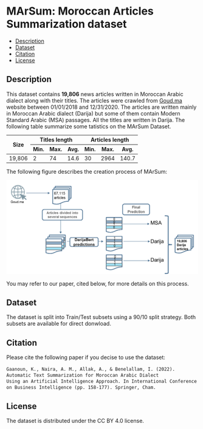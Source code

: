 # MArSum: Moroccan Articles Summarization dataset
- [Description](#description)
- [Dataset](#dataset)
- [Citation](#citation)
- [License](#license)

## Description

This dataset contains **19,806** news articles written in Moroccan Arabic dialect along with their titles. The articles were crawled from [Goud.ma](http://www.goud.ma) website between 01/01/2018 and 12/31/2020. 
The articles are written mainly in Moroccan Arabic dialect (Darija) but some of them contain Modern Standard Arabic (MSA) passages. All the titles are written in Darija. 
The following table summarize some tatistics on the MArSum Dataset.


<table class="tg">
<thead>
  <tr>
    <th class="tg-0pky" rowspan="2">Size</th>
    <th class="tg-0pky" colspan="3">Titles length</th>
    <th class="tg-0pky" colspan="3">Articles length</th>
  </tr>
  <tr>
    <th class="tg-lqy6">Min.</th>
    <th class="tg-lqy6">Max.</th>
    <th class="tg-lqy6">Avg.</th>
    <th class="tg-lqy6">Min.</th>
    <th class="tg-lqy6">Max.</th>
    <th class="tg-0lax">Avg.</th>
  </tr>
</thead>
<tbody>
  <tr>
    <td class="tg-dvpl">19,806</td>
    <td class="tg-dvpl">2</td>
    <td class="tg-dvpl">74</td>
    <td class="tg-dvpl">14.6</td>
    <td class="tg-dvpl">30</td>
    <td class="tg-dvpl">2964</td>
    <td class="tg-0pky">140.7</td>
  </tr>
</tbody>
</table>

The following figure describes the creation process of MArSum:

![alt text](MArSum_schema_Color1.png)

You may refer to our paper, cited below, for more details on this process.

## Dataset

The dataset is split into Train/Test subsets using a 90/10 split strategy. Both subsets are available for direct donwload.
                      
## Citation

Please cite the following paper if you decise to use the dataset:

    Gaanoun, K., Naira, A. M., Allak, A., & Benelallam, I. (2022). Automatic Text Summarization for Moroccan Arabic Dialect
    Using an Artificial Intelligence Approach. In International Conference on Business Intelligence (pp. 158-177). Springer, Cham.
    
## License
The dataset is distributed under the CC BY 4.0 license.
